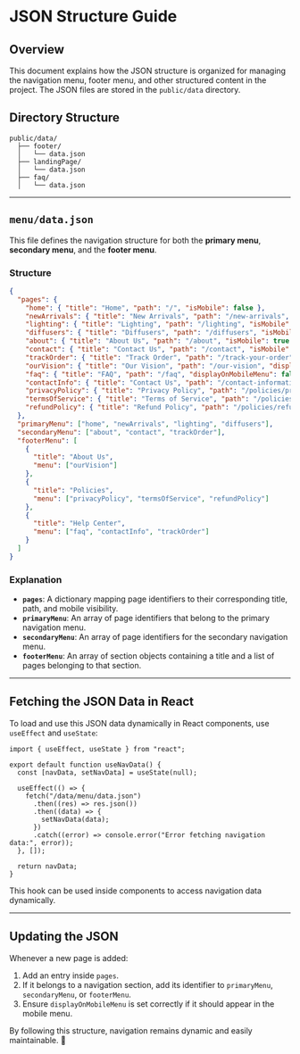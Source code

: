 # JSON Structure Guide

## Overview
This document explains how the JSON structure is organized for managing the navigation menu, footer menu, and other structured content in the project. The JSON files are stored in the `public/data` directory.

## Directory Structure
```plaintext
public/data/
  ├── footer/
  │   └── data.json
  ├── landingPage/
  │   └── data.json
  ├── faq/
  │   └── data.json
```

---

## `menu/data.json`
This file defines the navigation structure for both the **primary menu**, **secondary menu**, and the **footer menu**.

### **Structure**
```json
{
  "pages": {
    "home": { "title": "Home", "path": "/", "isMobile": false },
    "newArrivals": { "title": "New Arrivals", "path": "/new-arrivals", "isMobile": false },
    "lighting": { "title": "Lighting", "path": "/lighting", "isMobile": true },
    "diffusers": { "title": "Diffusers", "path": "/diffusers", "isMobile": true },
    "about": { "title": "About Us", "path": "/about", "isMobile": true },
    "contact": { "title": "Contact Us", "path": "/contact", "isMobile": true },
    "trackOrder": { "title": "Track Order", "path": "/track-your-order", "isMobile": true },
    "ourVision": { "title": "Our Vision", "path": "/our-vision", "displayOnMobileMenu": true },
    "faq": { "title": "FAQ", "path": "/faq", "displayOnMobileMenu": false },
    "contactInfo": { "title": "Contact Us", "path": "/contact-information", "displayOnMobileMenu": true },
    "privacyPolicy": { "title": "Privacy Policy", "path": "/policies/privacy-policy", "displayOnMobileMenu": true },
    "termsOfService": { "title": "Terms of Service", "path": "/policies/terms-of-service", "displayOnMobileMenu": true },
    "refundPolicy": { "title": "Refund Policy", "path": "/policies/refund-policy", "displayOnMobileMenu": true }
  },
  "primaryMenu": ["home", "newArrivals", "lighting", "diffusers"],
  "secondaryMenu": ["about", "contact", "trackOrder"],
  "footerMenu": [
    {
      "title": "About Us",
      "menu": ["ourVision"]
    },
    {
      "title": "Policies",
      "menu": ["privacyPolicy", "termsOfService", "refundPolicy"]
    },
    {
      "title": "Help Center",
      "menu": ["faq", "contactInfo", "trackOrder"]
    }
  ]
}
```

### **Explanation**
- **`pages`**: A dictionary mapping page identifiers to their corresponding title, path, and mobile visibility.
- **`primaryMenu`**: An array of page identifiers that belong to the primary navigation menu.
- **`secondaryMenu`**: An array of page identifiers for the secondary navigation menu.
- **`footerMenu`**: An array of section objects containing a title and a list of pages belonging to that section.

---

## **Fetching the JSON Data in React**
To load and use this JSON data dynamically in React components, use `useEffect` and `useState`:
```tsx
import { useEffect, useState } from "react";

export default function useNavData() {
  const [navData, setNavData] = useState(null);

  useEffect(() => {
    fetch("/data/menu/data.json")
      .then((res) => res.json())
      .then((data) => {
        setNavData(data);
      })
      .catch((error) => console.error("Error fetching navigation data:", error));
  }, []);

  return navData;
}
```
This hook can be used inside components to access navigation data dynamically.

---

## **Updating the JSON**
Whenever a new page is added:
1. Add an entry inside `pages`.
2. If it belongs to a navigation section, add its identifier to `primaryMenu`, `secondaryMenu`, or `footerMenu`.
3. Ensure `displayOnMobileMenu` is set correctly if it should appear in the mobile menu.

By following this structure, navigation remains dynamic and easily maintainable. 🚀
